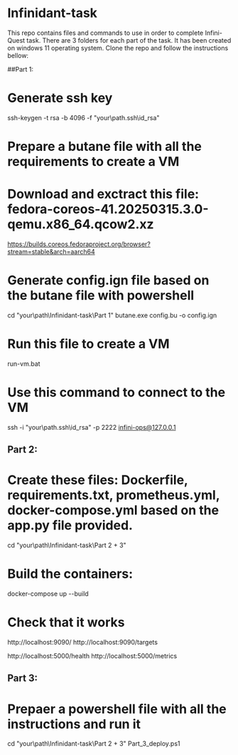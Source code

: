 # Infinidant-task

This repo contains files and commands to use in order to complete Infini-Quest task.
There are 3 folders for each part of the task.
It has been created on windows 11 operating system.
Clone the repo and follow the instructions bellow:


##Part 1:
# Generate ssh key
ssh-keygen -t rsa -b 4096 -f "your\path\.ssh\id_rsa"

# Prepare a butane file with all the requirements to create a VM

# Download and exctract this file: fedora-coreos-41.20250315.3.0-qemu.x86_64.qcow2.xz
https://builds.coreos.fedoraproject.org/browser?stream=stable&arch=aarch64

# Generate config.ign file based on the butane file with powershell
cd "your\path\Infinidant-task\Part 1"
butane.exe config.bu -o config.ign

# Run this file to create a VM
run-vm.bat

# Use this command to connect to the VM
ssh -i "your\path\.ssh\id_rsa" -p 2222 infini-ops@127.0.0.1


## Part 2:
# Create these files: Dockerfile, requirements.txt, prometheus.yml, docker-compose.yml based on the app.py file provided.
cd "your\path\Infinidant-task\Part 2 + 3\"

# Build the containers:
docker-compose up --build

# Check that it works
http://localhost:9090/
http://localhost:9090/targets

http://localhost:5000/health
http://localhost:5000/metrics


## Part 3:
# Prepaer a powershell file with all the instructions and run it
cd "your\path\Infinidant-task\Part 2 + 3\"
Part_3_deploy.ps1